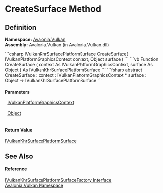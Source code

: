 # CreateSurface Method




## Definition
**Namespace:** <a href="N_Avalonia_Vulkan">Avalonia.Vulkan</a>  
**Assembly:** Avalonia.Vulkan (in Avalonia.Vulkan.dll)

<Tabs groupId="api-code-preview">
<TabItem value="csharp" label="C#">
```csharp
IVulkanKhrSurfacePlatformSurface CreateSurface(
	IVulkanPlatformGraphicsContext context,
	Object surface
)
```
</TabItem>
<TabItem value="vb" label="VB">
```vb
Function CreateSurface ( 
	context As IVulkanPlatformGraphicsContext,
	surface As Object
) As IVulkanKhrSurfacePlatformSurface
```
</TabItem>
<TabItem value="fsharp" label="F#">
```fsharp
abstract CreateSurface : 
        context : IVulkanPlatformGraphicsContext * 
        surface : Object -> IVulkanKhrSurfacePlatformSurface 
```
</TabItem>
</Tabs>



#### Parameters
<dl><dt>  <a href="T_Avalonia_Vulkan_IVulkanPlatformGraphicsContext">IVulkanPlatformGraphicsContext</a></dt><dd> </dd><dt>  <a href="https://learn.microsoft.com/dotnet/api/system.object" target="_blank" rel="noopener noreferrer">Object</a></dt><dd> </dd></dl>

#### Return Value
<a href="T_Avalonia_Vulkan_IVulkanKhrSurfacePlatformSurface">IVulkanKhrSurfacePlatformSurface</a>

## See Also


#### Reference
<a href="T_Avalonia_Vulkan_IVulkanKhrSurfacePlatformSurfaceFactory">IVulkanKhrSurfacePlatformSurfaceFactory Interface</a>  
<a href="N_Avalonia_Vulkan">Avalonia.Vulkan Namespace</a>  

